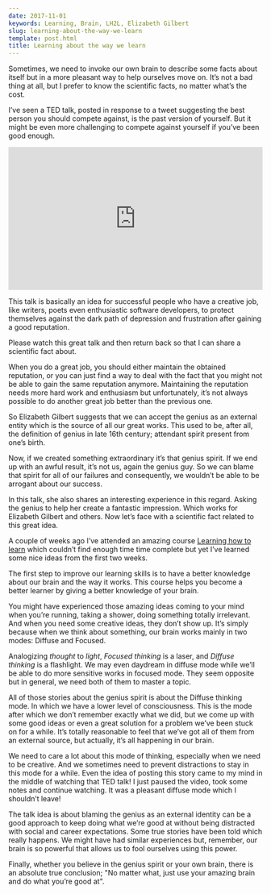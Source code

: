 ```yaml
---
date: 2017-11-01
keywords: Learning, Brain, LH2L, Elizabeth Gilbert
slug: learning-about-the-way-we-learn
template: post.html
title: Learning about the way we learn
---
```


Sometimes, we need to invoke our own brain to describe some facts about itself but in a more pleasant way to help ourselves move on. It’s not a bad thing at all, but I prefer to know the scientific facts, no matter what’s the cost.

<!--more-->

I’ve seen a TED talk, posted in response to a tweet suggesting the best person you should compete against, is the past version of yourself. But it might be even more challenging to compete against yourself if you’ve been good enough.

<p>
    <div style="position:relative;height:0;padding-bottom:56.25%">
        <iframe src="https://embed.ted.com/talks/lang/en/elizabeth_gilbert_on_genius" width="854" height="480" style="position:absolute;left:0;top:0;width:100%;height:100%" frameborder="0" scrolling="no" allowfullscreen></iframe>
    </div>
</p>


This talk is basically an idea for successful people who have a creative job, like writers, poets even enthusiastic software developers, to protect themselves against the dark path of depression and frustration after gaining a good reputation.

Please watch this great talk and then return back so that I can share a scientific fact about.

When you do a great job, you should either maintain the obtained reputation, or you can just find a way to deal with the fact that you might not be able to gain the same reputation anymore. Maintaining the reputation needs more hard work and enthusiasm but unfortunately, it’s not always possible to do another great job better than the previous one.

So Elizabeth Gilbert suggests that we can accept the genius as an external entity which is the source of all our great works. This used to be, after all, the definition of genius in late 16th century; attendant spirit present from one’s birth. 

Now, if we created something extraordinary it’s that genius spirit. If we end up with an awful result, it’s not us, again the genius guy. So we can blame that spirit for all of our failures and consequently, we wouldn’t be able to be arrogant about our success.

In this talk, she also shares an interesting experience in this regard. Asking the genius to help her create a fantastic impression. Which works for Elizabeth Gilbert and others. Now let’s face with a scientific fact related to this great idea.

A couple of weeks ago I’ve attended an amazing course [Learning how to learn](https://www.coursera.org/learn/learning-how-to-learn) which couldn’t find enough time time complete but yet I’ve learned some nice ideas from the first two weeks.

The first step to improve our learning skills is to have a better knowledge about our brain and the way it works. This course helps you become a better learner by giving a better knowledge of your brain.

You might have experienced those amazing ideas coming to your mind when you’re running, taking a shower, doing something totally irrelevant. And when you need some creative ideas, they don’t show up. It’s simply because when we think about something, our brain works mainly in two modes: Diffuse and Focused. 

Analogizing *thought* to *light*, *Focused thinking* is a laser, and *Diffuse thinking* is a flashlight. We may even daydream in diffuse mode while we’ll be able to do more sensitive works in focused mode. They seem opposite but in general, we need both of them to master a topic.

All of those stories about the genius spirit is about the Diffuse thinking mode. In which we have a lower level of consciousness. This is the mode after which we don’t remember exactly what we did, but we come up with some good ideas or even a great solution for a problem we’ve been stuck on for a while. It’s totally reasonable to feel that we’ve got all of them from an external source, but actually, it’s all happening in our brain.

We need to care a lot about this mode of thinking, especially when we need to be creative. And we sometimes need to prevent distractions to stay in this mode for a while. Even the idea of posting this story came to my mind in the middle of watching that TED talk! I just paused the video, took some notes and continue watching. It was a pleasant diffuse mode which I shouldn’t leave!

The talk idea is about blaming the genius as an external identity can be a good approach to keep doing what we’re good at without being distracted with social and career expectations. Some true stories have been told which really happens. We might have had similar experiences but, remember, our brain is so powerful that allows us to fool ourselves using this power.

Finally, whether you believe in the genius spirit or your own brain, there is an absolute true conclusion; "No matter what, just use your amazing brain and do what you’re good at".
